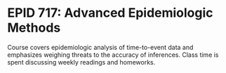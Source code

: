 # EPID 717: Advanced Epidemiologic Methods

Course covers epidemiologic analysis of time-to-event data and emphasizes weighing threats to the accuracy of inferences. Class time is spent discussing weekly readings and homeworks.